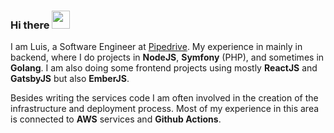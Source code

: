 ### Hi there <img src="https://github.com/TheDudeThatCode/TheDudeThatCode/blob/master/Assets/Hi.gif" width="29px"> 

I am Luis, a Software Engineer at [Pipedrive](https://www.pipedrive.com/). My experience in mainly in backend, where I do projects in **NodeJS**, **Symfony** (PHP), and sometimes in **Golang**. I am also doing some frontend projects using mostly **ReactJS** and **GatsbyJS** but also **EmberJS**.

Besides writing the services code I am often involved in the creation of the infrastructure and deployment process. Most of my experience in this area is connected to **AWS** services and **Github Actions**.

<!--
**Santos-Luis/Santos-Luis** is a ✨ _special_ ✨ repository because its `README.md` (this file) appears on your GitHub profile.

Here are some ideas to get you started:

- 🔭 I’m currently working on ...
- 🌱 I’m currently learning ...
- 👯 I’m looking to collaborate on ...
- 🤔 I’m looking for help with ...
- 💬 Ask me about ...
- 📫 How to reach me: ...
- 😄 Pronouns: ...
- ⚡ Fun fact: ...
-->
